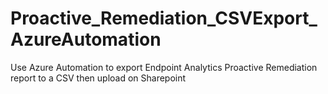# Proactive_Remediation_CSVExport_AzureAutomation
Use Azure Automation to export Endpoint Analytics Proactive Remediation report to a CSV then upload on Sharepoint
